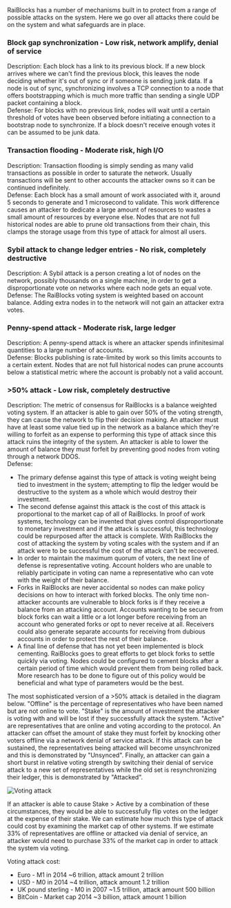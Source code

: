 RaiBlocks has a number of mechanisms built in to protect from a range of possible attacks on the system.  Here we go over all attacks there could be on the system and what safeguards are in place.  

### Block gap synchronization - Low risk, network amplify, denial of service
Description: Each block has a link to its previous block.  If a new block arrives where we can't find the previous block, this leaves the node deciding whether it's out of sync or if someone is sending junk data.  If a node is out of sync, synchronizing involves a TCP connection to a node that offers bootstrapping which is much more traffic than sending a single UDP packet containing a block.  
Defense: For blocks with no previous link, nodes will wait until a certain threshold of votes have been observed before initiating a connection to a bootstrap node to synchronize.  If a block doesn't receive enough votes it can be assumed to be junk data.  

### Transaction flooding - Moderate risk, high I/O
Description: Transaction flooding is simply sending as many valid transactions as possible in order to saturate the network.  Usually transactions will be sent to other accounts the attacker owns so it can be continued indefinitely.  
Defense: Each block has a small amount of work associated with it, around 5 seconds to generate and 1 microsecond to validate.  This work difference causes an attacker to dedicate a large amount of resources to wastes a small amount of resources by everyone else.  Nodes that are not full historical nodes are able to prune old transactions from their chain, this clamps the storage usage from this type of attack for almost all users.  

### Sybil attack to change ledger entries - No risk, completely destructive
Description: A Sybil attack is a person creating a lot of nodes on the network, possibly thousands on a single machine, in order to get a disproportionate vote on networks where each node gets an equal vote.  
Defense: The RaiBlocks voting system is weighted based on account balance.  Adding extra nodes in to the network will not gain an attacker extra votes.  

### Penny-spend attack - Moderate risk, large ledger
Description: A penny-spend attack is where an attacker spends infinitesimal quantities to a large number of accounts.  
Defense: Blocks publishing is rate-limited by work so this limits accounts to a certain extent.  Nodes that are not full historical nodes can prune accounts below a statistical metric where the account is probably not a valid account.  

### >50% attack - Low risk, completely destructive
Description: The metric of consensus for RaiBlocks is a balance weighted voting system.  If an attacker is able to gain over 50% of the voting strength, they can cause the network to flip their decision making.  An attacker must have at least some value tied up in the network as a balance which they're willing to forfeit as an expense to performing this type of attack since this attack ruins the integrity of the system.  An attacker is able to lower the amount of balance they must forfeit by preventing good nodes from voting through a network DDOS.  
Defense:  
* The primary defense against this type of attack is voting weight being tied to investment in the system; attempting to flip the ledger would be destructive to the system as a whole which would destroy their investment.  
* The second defense against this attack is the cost of this attack is proportional to the market cap of all of RaiBlocks.  In proof of work systems, technology can be invented that gives control disproportionate to monetary investment and if the attack is successful, this technology could be repurposed after the attack is complete.  With RaiBlocks the cost of attacking the system by voting scales with the system and if an attack were to be successful the cost of the attack can't be recovered.
* In order to maintain the maximum quorum of voters, the next line of defense is representative voting.  Account holders who are unable to reliably participate in voting can name a representative who can vote with the weight of their balance.
* Forks in RaiBlocks are never accidental so nodes can make policy decisions on how to interact with forked blocks.  The only time non-attacker accounts are vulnerable to block forks is if they receive a balance from an attacking account.  Accounts wanting to be secure from block forks can wait a little or a lot longer before receiving from an account who generated forks or opt to never receive at all.  Receivers could also generate separate accounts for receiving from dubious accounts in order to protect the rest of their balance.
* A final line of defense that has not yet been implemented is block cementing.  RaiBlocks goes to great efforts to get block forks to settle quickly via voting.  Nodes could be configured to cement blocks after a certain period of time which would prevent them from being rolled back.  More research has to be done to figure out of this policy would be beneficial and what type of parameters would be the best.

The most sophisticated version of a >50% attack is detailed in the diagram below.  "Offline" is the percentage of representatives who have been named but are not online to vote.  "Stake" is the amount of investment the attacker is voting with and will be lost if they successfully attack the system.  "Active" are representatives that are online and voting according to the protocol.  An attacker can offset the amount of stake they must forfeit by knocking other voters offline via a network denial of service attack.  If this attack can be sustained, the representatives being attacked will become unsynchronized and this is demonstrated by "Unsynced".  Finally, an attacker can gain a short burst in relative voting strength by switching their denial of service attack to a new set of representatives while the old set is resynchronizing their ledger, this is demonstrated by "Attacked".

![Voting attack](https://raw.githubusercontent.com/clemahieu/raiblocks/master/images/attack.png)

If an attacker is able to cause Stake > Active by a combination of these circumstances, they would be able to successfully flip votes on the ledger at the expense of their stake.  We can estimate how much this type of attack could cost by examining the market cap of other systems.  If we estimate 33% of representatives are offline or attacked via denial of service, an attacker would need to purchase 33% of the market cap in order to attack the system via voting.

Voting attack cost:
* Euro - M1 in 2014 ~6 trillion, attack amount 2 trillion
* USD - M0 in 2014 ~4 trillion, attack amount 1.2 trillion
* UK pound sterling - M0 in 2007 ~1.5 trillion, attack amount 500 billion
* BitCoin - Market cap 2014 ~3 billion, attack amount 1 billion
